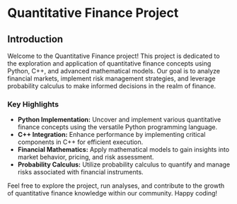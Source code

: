 # Quantitative Finance Project

## Introduction

Welcome to the Quantitative Finance project! This project is dedicated to the exploration and application of quantitative finance concepts using Python, C++, and advanced mathematical models. Our goal is to analyze financial markets, implement risk management strategies, and leverage probability calculus to make informed decisions in the realm of finance.

### Key Highlights

- **Python Implementation:** Uncover and implement various quantitative finance concepts using the versatile Python programming language.
- **C++ Integration:** Enhance performance by implementing critical components in C++ for efficient execution.
- **Financial Mathematics:** Apply mathematical models to gain insights into market behavior, pricing, and risk assessment.
- **Probability Calculus:** Utilize probability calculus to quantify and manage risks associated with financial instruments.

Feel free to explore the project, run analyses, and contribute to the growth of quantitative finance knowledge within our community. Happy coding!
